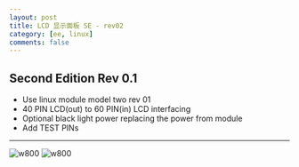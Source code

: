```yaml
---
layout: post
title: LCD 显示面板 SE - rev02
category: [ee, linux]
comments: false
---
```


## Second Edition Rev 0.1

* Use linux module model two rev 01
* 40 PIN LCD(out) to 60 PIN(in) LCD interfacing
* Optional black light power replacing the power from module
* Add TEST PINs

---

![w800](/images/dframe-v0.2b-t.jpg)
![w800](/images/dframe-v0.2b-b.jpg)
